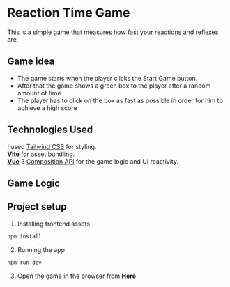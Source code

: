 <!-- documentation for the Reaction Time game made with vue3 composition api and tailwind css -->

# Reaction Time Game

This is a simple game that measures how fast your reactions and reflexes are.

## Game idea

-   The game starts when the player clicks the Start Game button.
-   After that the game shows a green box to the player after a random amount of time.
-   The player has to click on the box as fast as possible in order for him to achieve a high score

## Technologies Used

I used [Tailwind CSS](https://tailwindcss.com/) for styling. <br>
**[Vite](https://vitejs.dev/)** for asset bundling. <br>
**[Vue](https://vuejs.org/)**
3 [Composition API](https://vuejs.org/api/composition-api-setup.html#composition-api-setup) for the game logic and UI reactivity.

## Game Logic

## Project setup

1. Installing frontend assets

```bash
npm install
```

2. Running the app

```bash
npm run dev
```

3. Open the game in the browser from **[Here](https://ahmedosman101.github.io/ReactionTimeGame/)**
